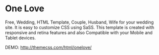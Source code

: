 # One Love

Free, Wedding, HTML Template, Couple, Husband, Wife for your wedding site. 
It is easy to customize CSS using SaSS. 
This template is created with responsive and retina features and also Compatible with your Mobile and Tablet devices.

DEMO: http://themecss.com/html/onelove/
